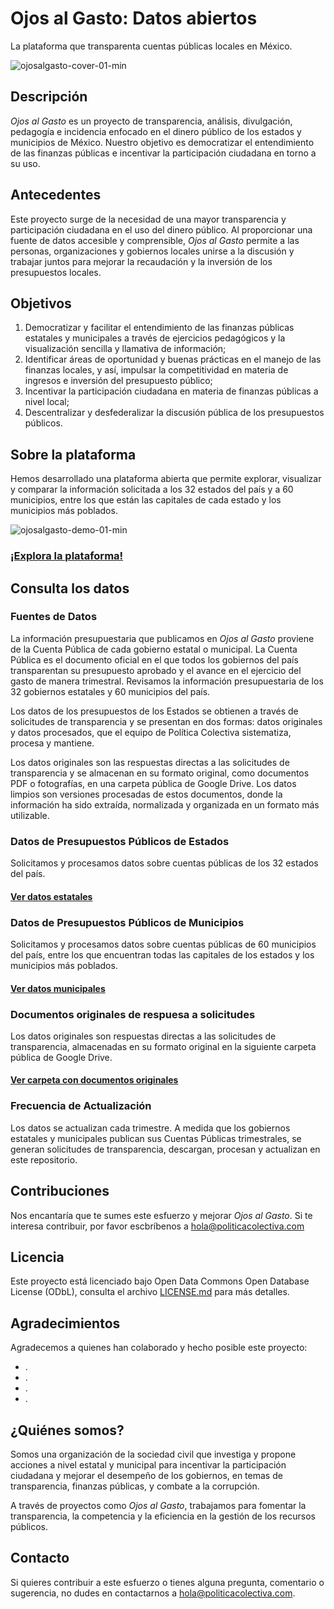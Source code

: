 # Ojos al Gasto: Datos abiertos
La plataforma que transparenta cuentas públicas locales en México.

![ojosalgasto-cover-01-min](https://github.com/Politica-Colectiva/ojos-al-gasto-datos/assets/6744123/3e0b0bfc-e85c-44e7-8c51-13c12924d175)


## Descripción
_Ojos al Gasto_ es un proyecto de transparencia, análisis, divulgación, pedagogía e incidencia enfocado en el dinero público de los estados y municipios de México. Nuestro objetivo es democratizar el entendimiento de las finanzas públicas e incentivar la participación ciudadana en torno a su uso.

## Antecedentes
Este proyecto surge de la necesidad de una mayor transparencia y participación ciudadana en el uso del dinero público. Al proporcionar una fuente de datos accesible y comprensible, _Ojos al Gasto_ permite a las personas, organizaciones y gobiernos locales unirse a la discusión y trabajar juntos para mejorar la recaudación y la inversión de los presupuestos locales.

## Objetivos
1. Democratizar y facilitar el entendimiento de las finanzas públicas estatales y municipales a través de ejercicios pedagógicos y la visualización sencilla y llamativa de información;
2. Identificar áreas de oportunidad y buenas prácticas en el manejo de las finanzas locales, y así, impulsar la competitividad en materia de ingresos e inversión del presupuesto público;
3. Incentivar la participación ciudadana en materia de finanzas públicas a nivel local;
4. Descentralizar y desfederalizar la discusión pública de los presupuestos públicos.

## Sobre la plataforma
Hemos desarrollado una plataforma abierta que permite explorar, visualizar y comparar la información solicitada a los 32 estados del país y a 60 municipios, entre los que están las capitales de cada estado y los municipios más poblados.

![ojosalgasto-demo-01-min](https://github.com/Politica-Colectiva/ojos-al-gasto-datos/assets/6744123/d4a86357-6e98-4977-b390-54f7a4bd3f7b)

### [¡Explora la plataforma!](https://politicacolectiva.com/ojos-al-gasto/)


## Consulta los datos

### Fuentes de Datos
La información presupuestaria que publicamos en _Ojos al Gasto_ proviene de la Cuenta Pública de cada gobierno estatal o municipal. La Cuenta Pública es el documento oficial en el que todos los gobiernos del país transparentan su presupuesto aprobado y el avance en el ejercicio del gasto de manera trimestral. Revisamos la información presupuestaria de los 32 gobiernos estatales y 60 municipios del país.

Los datos de los presupuestos de los Estados se obtienen a través de solicitudes de transparencia y se presentan en dos formas: datos originales y datos procesados, que el equipo de Política Colectiva sistematiza, procesa y mantiene.

Los datos originales son las respuestas directas a las solicitudes de transparencia y se almacenan en su formato original, como documentos PDF o fotografías, en una carpeta pública de Google Drive. Los datos limpios son versiones procesadas de estos documentos, donde la información ha sido extraída, normalizada y organizada en un formato más utilizable. 

### Datos de Presupuestos Públicos de Estados
Solicitamos y procesamos datos sobre cuentas públicas de los 32 estados del país.
#### [Ver datos estatales](https://github.com/Politica-Colectiva/ojos-al-gasto-datos/tree/main/datos/estados)

### Datos de Presupuestos Públicos de Municipios
Solicitamos y procesamos datos sobre cuentas públicas de 60 municipios del país, entre los que encuentran todas las capitales de los estados y los municipios más poblados.
#### [Ver datos municipales](https://github.com/Politica-Colectiva/ojos-al-gasto-datos/tree/main/datos/municipios)

### Documentos originales de respuesa a solicitudes
Los datos originales son respuestas directas a las solicitudes de transparencia, almacenadas en su formato original en la siguiente carpeta pública de Google Drive.

#### [Ver carpeta con documentos originales](https://politicacolectiva.com/)

### Frecuencia de Actualización
Los datos se actualizan cada trimestre. A medida que los gobiernos estatales y municipales publican sus Cuentas Públicas trimestrales, se generan solicitudes de transparencia, descargan, procesan y actualizan en este repositorio.


## Contribuciones
Nos encantaría que te sumes este esfuerzo y mejorar _Ojos al Gasto_. Si te interesa contribuir, por favor escbríbenos a hola@politicacolectiva.com

## Licencia
Este proyecto está licenciado bajo Open Data Commons Open Database License (ODbL), consulta el archivo [LICENSE.md](https://github.com/Politica-Colectiva/ojos-al-gasto-datos/blob/main/LICENCE.md) para más detalles.

## Agradecimientos
Agradecemos a quienes han colaborado y hecho posible este proyecto:
- .
- .
- .
- .

## ¿Quiénes somos?
Somos una organización de la sociedad civil que investiga y propone acciones a nivel estatal y municipal para incentivar la participación ciudadana y mejorar el desempeño de los gobiernos, en temas de transparencia, finanzas públicas, y combate a la corrupción. 

A través de proyectos como _Ojos al Gasto_, trabajamos para fomentar la transparencia, la competencia y la eficiencia en la gestión de los recursos públicos.

## Contacto
Si quieres contribuir a este esfuerzo o tienes alguna pregunta, comentario o sugerencia, no dudes en contactarnos a hola@politicacolectiva.com.
